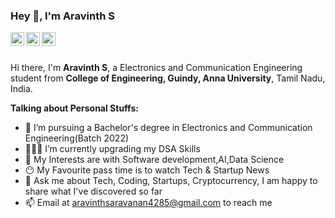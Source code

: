 ### Hey 👋, I'm Aravinth S

<a href="https://www.linkedin.com/in/aravinthin/">
  <img align="left" alt="Aravinth's LinkdeIn" width="22px" src="https://cdn.jsdelivr.net/npm/simple-icons@v3/icons/linkedin.svg" />
</a>
<a href="https://leetcode.com/aravinthin/">
  <img align="left" alt="Mehdi's Facebook" width="22px" src="https://cdn.jsdelivr.net/npm/simple-icons@v3/icons/leetcode.svg" />
</a>
<a href="https://twitter.com/aravinth_in">
  <img align="left" alt="Twitter" width="22px" src="https://cdn.jsdelivr.net/npm/simple-icons@3.13.0/icons/twitter.svg" />
</a>

<br />
<br />

Hi there, I'm **Aravinth S**, a Electronics and Communication Engineering student from **College of Engineering, Guindy, Anna University**, Tamil Nadu, India.

**Talking about Personal Stuffs:**

- 💼 I’m pursuing a Bachelor's degree in Electronics and Communication Engineering(Batch 2022)
- 👨🏽‍💻 I’m currently upgrading my DSA Skills
- 🤔 My Interests are with Software development,AI,Data Science
- 😶 My Favourite pass time is to watch Tech & Startup News
- 💬 Ask me about Tech, Coding, Startups, Cryptocurrency, I am happy to share what I've discovered so far
- 📫 Email at aravinthsaravanan4285@gmail.com to reach me



